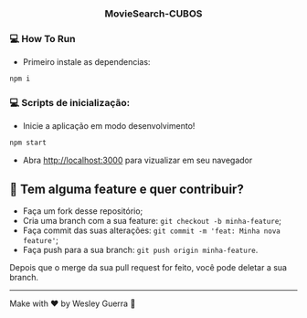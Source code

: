 
<h3 align="center">
  MovieSearch-CUBOS
</h3>

### :computer: How To Run

 * Primeiro instale as dependencias:
 ```bash
 npm i
 ```

### :computer: Scripts de inicialização:
  * Inicie a aplicação em modo desenvolvimento!
 ```bash
 npm start
 ```
 * Abra [http://localhost:3000](http://localhost:3000) para vizualizar em seu navegador


## 🤔 Tem alguma feature e quer contribuir?

- Faça um fork desse repositório;
- Cria uma branch com a sua feature: `git checkout -b minha-feature`;
- Faça commit das suas alterações: `git commit -m 'feat: Minha nova feature'`;
- Faça push para a sua branch: `git push origin minha-feature`.

Depois que o merge da sua pull request for feito, você pode deletar a sua branch.

---

Make with ♥ by Wesley Guerra :wave:
